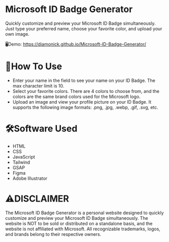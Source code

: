 # Microsoft ID Badge Generator
Quickly customize and preview your Microsoft ID Badge simultaneously. Just type your preferred name, choose your favorite color, and upload your own image.

🖥️Demo: https://diamonick.github.io/Microsoft-ID-Badge-Generator/

# 📄How To Use
* Enter your name in the field to see your name on your ID Badge. The max character limit is 10.
* Select your favorite colors. There are 4 colors to choose from, and the colors are the same brand colors used for the Microsoft logo.
* Upload an image and view your profile picture on your ID Badge. It supports the following image formats: .png, .jpg, .webp, .gif, .svg, etc.

# 🛠️Software Used
* HTML
* CSS
* JavaScript
* Tailwind
* GSAP
* Figma
* Adobe Illustrator

# ⚠️DISCLAIMER
The Microsoft ID Badge Generator is a personal website designed to quickly customize and preview your Microsoft ID Badge simultaneously. The website is NOT to be sold or distributed on a standalone basis, and the website is not affiliated with Microsoft. All recognizable trademarks, logos, and brands belong to their respective owners.
